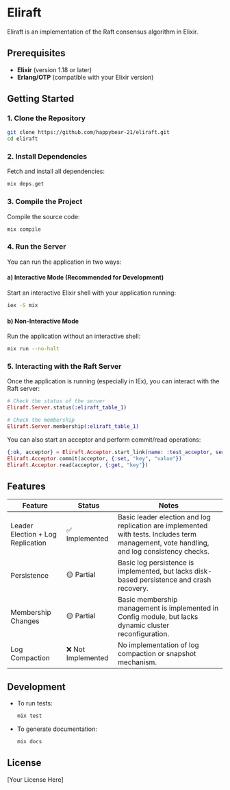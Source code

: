 # Eliraft

Eliraft is an implementation of the Raft consensus algorithm in Elixir.

## Prerequisites

- **Elixir** (version 1.18 or later)
- **Erlang/OTP** (compatible with your Elixir version)

## Getting Started

### 1. Clone the Repository

```sh
git clone https://github.com/happybear-21/eliraft.git
cd eliraft
```

### 2. Install Dependencies

Fetch and install all dependencies:

```sh
mix deps.get
```

### 3. Compile the Project

Compile the source code:

```sh
mix compile
```

### 4. Run the Server

You can run the application in two ways:

#### a) Interactive Mode (Recommended for Development)

Start an interactive Elixir shell with your application running:

```sh
iex -S mix
```

#### b) Non-Interactive Mode

Run the application without an interactive shell:

```sh
mix run --no-halt
```

### 5. Interacting with the Raft Server

Once the application is running (especially in IEx), you can interact with the Raft server:

```elixir
# Check the status of the server
Eliraft.Server.status(:eliraft_table_1)

# Check the membership
Eliraft.Server.membership(:eliraft_table_1)
```

You can also start an acceptor and perform commit/read operations:

```elixir
{:ok, acceptor} = Eliraft.Acceptor.start_link(name: :test_acceptor, server: :eliraft_table_1)
Eliraft.Acceptor.commit(acceptor, {:set, "key", "value"})
Eliraft.Acceptor.read(acceptor, {:get, "key"})
```

## Features

| Feature | Status | Notes |
|---------|--------|-------|
| Leader Election + Log Replication | ✅ Implemented | Basic leader election and log replication are implemented with tests. Includes term management, vote handling, and log consistency checks. |
| Persistence | 🟡 Partial | Basic log persistence is implemented, but lacks disk-based persistence and crash recovery. |
| Membership Changes | 🟡 Partial | Basic membership management is implemented in Config module, but lacks dynamic cluster reconfiguration. |
| Log Compaction | ❌ Not Implemented | No implementation of log compaction or snapshot mechanism. |

## Development

- To run tests:  
  ```sh
  mix test
  ```
- To generate documentation:  
  ```sh
  mix docs
  ```

## License

[Your License Here]